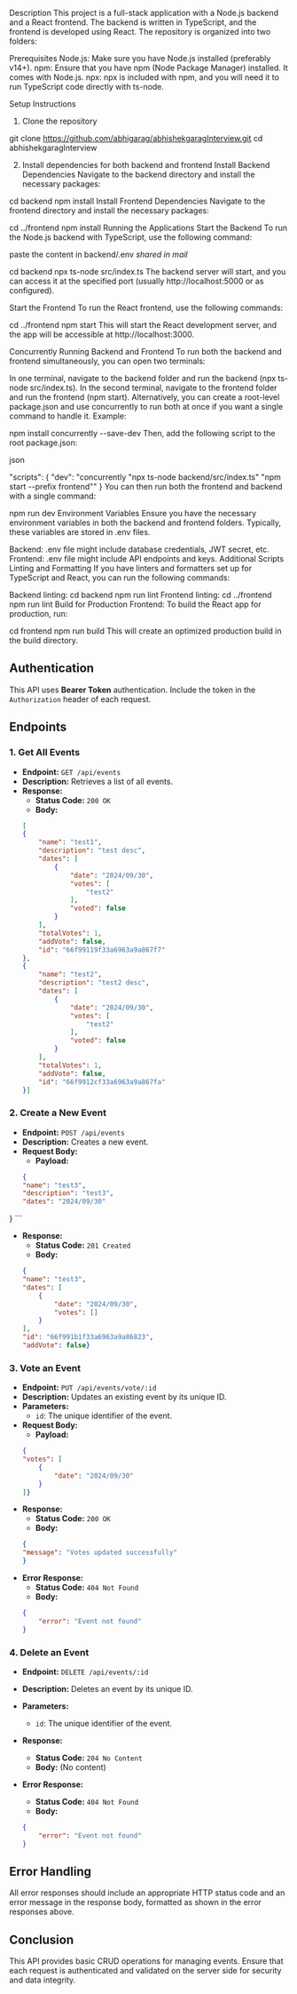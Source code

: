 Description
This project is a full-stack application with a Node.js backend and a React frontend. The backend is written in TypeScript, and the frontend is developed using React. The repository is organized into two folders:




Prerequisites
Node.js: Make sure you have Node.js installed (preferably v14+).
npm: Ensure that you have npm (Node Package Manager) installed. It comes with Node.js.
npx: npx is included with npm, and you will need it to run TypeScript code directly with ts-node.

Setup Instructions
1. Clone the repository


git clone https://github.com/abhigarag/abhishekgaragInterview.git
cd abhishekgaragInterview

2. Install dependencies for both backend and frontend
Install Backend Dependencies
Navigate to the backend directory and install the necessary packages:


cd backend
npm install
Install Frontend Dependencies
Navigate to the frontend directory and install the necessary packages:

cd ../frontend
npm install
Running the Applications
Start the Backend
To run the Node.js backend with TypeScript, use the following command:

paste the content in backend/.env *shared in mail*

cd backend
npx ts-node src/index.ts
The backend server will start, and you can access it at the specified port (usually http://localhost:5000 or as configured).

Start the Frontend
To run the React frontend, use the following commands:

cd ../frontend
npm start
This will start the React development server, and the app will be accessible at http://localhost:3000.

Concurrently Running Backend and Frontend
To run both the backend and frontend simultaneously, you can open two terminals:

In one terminal, navigate to the backend folder and run the backend (npx ts-node src/index.ts).
In the second terminal, navigate to the frontend folder and run the frontend (npm start).
Alternatively, you can create a root-level package.json and use concurrently to run both at once if you want a single command to handle it. Example:

npm install concurrently --save-dev
Then, add the following script to the root package.json:

json

"scripts": {
    "dev": "concurrently \"npx ts-node backend/src/index.ts\" \"npm start --prefix frontend\""
}
You can then run both the frontend and backend with a single command:



npm run dev
Environment Variables
Ensure you have the necessary environment variables in both the backend and frontend folders. Typically, these variables are stored in .env files.

Backend: .env file might include database credentials, JWT secret, etc.
Frontend: .env file might include API endpoints and keys.
Additional Scripts
Linting and Formatting
If you have linters and formatters set up for TypeScript and React, you can run the following commands:

Backend linting:
cd backend
npm run lint
Frontend linting:
cd ../frontend
npm run lint
Build for Production
Frontend: To build the React app for production, run:


cd frontend
npm run build
This will create an optimized production build in the build directory.


## Authentication
This API uses **Bearer Token** authentication. Include the token in the `Authorization` header of each request.

## Endpoints

### 1. Get All Events

- **Endpoint:** `GET /api/events`
- **Description:** Retrieves a list of all events.
- **Response:**
    - **Status Code:** `200 OK`
    - **Body:**
    ```json
    [
    {
        "name": "test1",
        "description": "test desc",
        "dates": [
            {
                "date": "2024/09/30",
                "votes": [
                    "test2"
                ],
                "voted": false
            }
        ],
        "totalVotes": 1,
        "addVote": false,
        "id": "66f99119f33a6963a9a867f7"
    },
    {
        "name": "test2",
        "description": "test2 desc",
        "dates": [
            {
                "date": "2024/09/30",
                "votes": [
                    "test2"
                ],
                "voted": false
            }
        ],
        "totalVotes": 1,
        "addVote": false,
        "id": "66f9912cf33a6963a9a867fa"
    }]
    ```



### 2. Create a New Event

- **Endpoint:** `POST /api/events`
- **Description:** Creates a new event.
- **Request Body:**
    - **Payload:**
    ```json
    {
    "name": "test3",
    "description": "test3",
    "dates": "2024/09/30"
}
    ```
- **Response:**
    - **Status Code:** `201 Created`
    - **Body:**
    ```json
    {
    "name": "test3",
    "dates": [
        {
            "date": "2024/09/30",
            "votes": []
        }
    ],
    "id": "66f991b1f33a6963a9a86823",
    "addVote": false}
    ```

### 3. Vote an Event

- **Endpoint:** `PUT /api/events/vote/:id`
- **Description:** Updates an existing event by its unique ID.
- **Parameters:**
    - `id`: The unique identifier of the event.
- **Request Body:**
    - **Payload:**
    ```json
    {
    "votes": [
        {
            "date": "2024/09/30"
        }
    ]}
    ```
- **Response:**
    - **Status Code:** `200 OK`
    - **Body:**
    ```json
    {
    "message": "Votes updated successfully"
    }
    ```
- **Error Response:**
    - **Status Code:** `404 Not Found`
    - **Body:**
    ```json
    {
        "error": "Event not found"
    }
    ```

### 4. Delete an Event

- **Endpoint:** `DELETE /api/events/:id`
- **Description:** Deletes an event by its unique ID.
- **Parameters:**
    - `id`: The unique identifier of the event.
- **Response:**
    - **Status Code:** `204 No Content`
    - **Body:** (No content)

- **Error Response:**
    - **Status Code:** `404 Not Found`
    - **Body:**
    ```json
    {
        "error": "Event not found"
    }
    ```

## Error Handling
All error responses should include an appropriate HTTP status code and an error message in the response body, formatted as shown in the error responses above.

## Conclusion
This API provides basic CRUD operations for managing events. Ensure that each request is authenticated and validated on the server side for security and data integrity.

